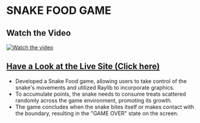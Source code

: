 # SNAKE FOOD GAME

## Watch the Video

[![Watch the video](https://img.youtube.com/vi/nAInOPK_CpA/maxresdefault.jpg)](https://youtu.be/nAInOPK_CpA)

## [Have a Look at the Live Site (Click here)](https://metalnomad78.itch.io/snake-food-game)

- Developed a Snake Food game, allowing users to take control of the snake's movements and utilized Raylib to incorporate graphics.
- To accumulate points, the snake needs to consume treats scattered randomly across the game environment, promoting its growth.
- The game concludes when the snake bites itself or makes contact with the boundary, resulting in the "GAME OVER" state on the screen.
